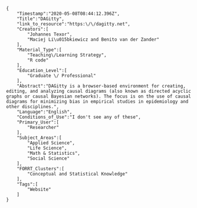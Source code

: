 
    {
        "Timestamp":"2020-05-08T08:44:12.396Z",
        "Title":"DAGitty",
        "link_to_resource":"https:\/\/dagitty.net",
        "Creators":[
            "Johannes Texor",
            "Maciej Li\u015bkiewicz and Benito van der Zander"
        ],
        "Material_Type":[
            "Teaching\/Learning Strategy",
            "R code"
        ],
        "Education_Level":[
            "Graduate \/ Professional"
        ],
        "Abstract":"DAGitty is a browser-based environment for creating, editing, and analyzing causal diagrams (also known as directed acyclic graphs or causal Bayesian networks). The focus is on the use of causal diagrams for minimizing bias in empirical studies in epidemiology and other disciplines.",
        "Language":"English",
        "Conditions_of_Use":"I don't see any of these",
        "Primary_User":[
            "Researcher"
        ],
        "Subject_Areas":[
            "Applied Science",
            "Life Science",
            "Math & Statistics",
            "Social Science"
        ],
        "FORRT_Clusters":[
            "Conceptual and Statistical Knowledge"
        ],
        "Tags":[
            "Website"
        ]
    }
